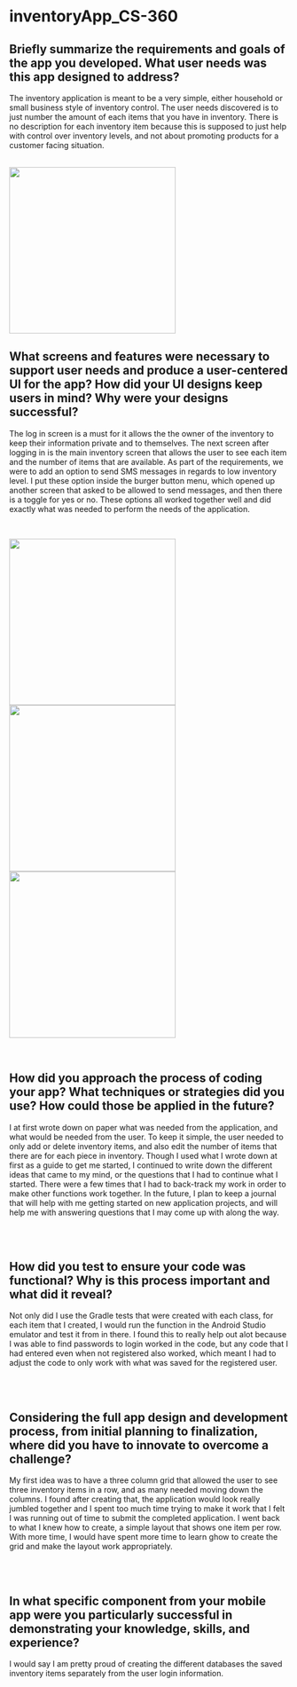# inventoryApp_CS-360

<h2>Briefly summarize the requirements and goals of the app you developed. What user needs was this app designed to address?</h2>
<p>The inventory application is meant to be a very simple, either household or small business style of inventory control. The user needs discovered is to just number the amount of each items that you have in inventory. There is no description for each inventory item because this is supposed to just help with control over inventory levels, and not about promoting products for a customer facing situation.</p>
<br>

<img src="https://user-images.githubusercontent.com/85845285/177076771-1c908a26-a441-4b2c-973f-bcd9090f7f55.jpg" width=300>

<br>
<h2>What screens and features were necessary to support user needs and produce a user-centered UI for the app? How did your UI designs keep users in mind? Why were your designs successful?</h2>
<p>The log in screen is a must for it allows the the owner of the inventory to keep their information private and to themselves. The next screen after logging in is the main inventory screen that allows the user to see each item and the number of items that are available. As part of the requirements, we were to add an option to send SMS messages in regards to low inventory level. I put these option inside the burger button menu, which opened up another screen that asked to be allowed to send messages, and then there is a toggle for yes or no. These options all worked together well and did exactly what was needed to perform the needs of the application.</p>
<br>

<p float="left">
<img src="https://user-images.githubusercontent.com/85845285/177076770-1f26e8ac-653b-487a-87da-e4654740853a.jpg" width=300>
<img src="https://user-images.githubusercontent.com/85845285/177076773-1a77b9ca-e917-4a4a-a1de-fed3c93b72df.jpg" width=300>
<img src="https://user-images.githubusercontent.com/85845285/177076769-952b5e72-3a17-4b23-b036-de6cd3992927.jpg" width=300>
</p>

<br>
<h2>How did you approach the process of coding your app? What techniques or strategies did you use? How could those be applied in the future?</h2>
<p>I at first wrote down on paper what was needed from the application, and what would be needed from the user. To keep it simple, the user needed to only add or delete inventory items, and also edit the number of items that there are for each piece in inventory. Though I used what I wrote down at first as a guide to get me started, I continued to write down the different ideas that came to my mind, or the questions that I had to continue what I started. There were a few times that I had to back-track my work in order to make other functions work together. In the future, I plan to keep a journal that will help with me getting started on new application projects, and will help me with answering questions that I may come up with along the way.</p>
<br>
<br>
<h2>How did you test to ensure your code was functional? Why is this process important and what did it reveal?</h2>
<p>Not only did I use the Gradle tests that were created with each class, for each item that I created, I would run the function in the Android Studio emulator and test it from in there. I found this to really help out alot because I was able to find passwords to login worked in the code, but any code that I had entered even when not registered also worked, which meant I had to adjust the code to only work with what was saved for the registered user.</p>
<br>
<br>
<h2>Considering the full app design and development process, from initial planning to finalization, where did you have to innovate to overcome a challenge?</h2>
<p>My first idea was to have a three column grid that allowed the user to see three inventory items in a row, and as many needed moving down the columns. I found after creating that, the application would look really jumbled together and I spent too much time trying to make it work that I felt I was running out of time to submit the completed application. I went back to what I knew how to create, a simple layout that shows one item per row. With more time, I would have spent more time to learn ghow to create the grid and make the layout work appropriately.</p>
<br>
<br>
<h2>In what specific component from your mobile app were you particularly successful in demonstrating your knowledge, skills, and experience?</h2>
<p>I would say I am pretty proud of creating the different databases the saved inventory items separately from the user login information.</p>
